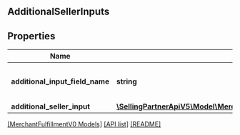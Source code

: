 ## AdditionalSellerInputs

## Properties

Name | Type | Description | Notes
------------ | ------------- | ------------- | -------------
**additional_input_field_name** | **string** | The name of the additional input field. |
**additional_seller_input** | [**\SellingPartnerApiV5\Model\MerchantFulfillmentV0\AdditionalSellerInput**](AdditionalSellerInput.md) |  |

[[MerchantFulfillmentV0 Models]](../) [[API list]](../../Api) [[README]](../../../README.md)
